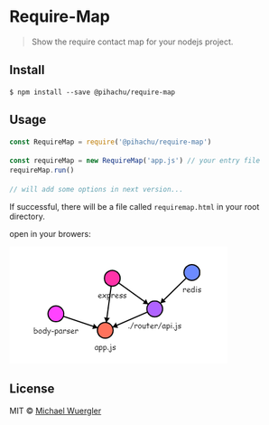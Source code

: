 # Require-Map

> Show the require contact map for your nodejs project.

## Install
```
$ npm install --save @pihachu/require-map
```

## Usage
```js
const RequireMap = require('@pihachu/require-map')

const requireMap = new RequireMap('app.js') // your entry file
requireMap.run()

// will add some options in next version...
```

If successful, there will be a file called `requiremap.html` in your root directory.

open in your browers:

![requiremap.html](https://raw.githubusercontent.com/sad-xu/require-map/master/img/example.png)


## License

MIT © [Michael Wuergler](http://numetriclabs.com)
